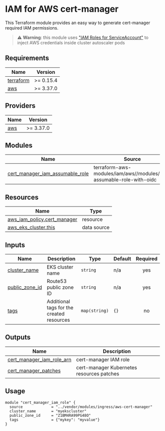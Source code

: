 # IAM for AWS cert-manager

This Terraform module provides an easy way to generate cert-manager required IAM permissions.

> ⚠️ **Warning**: this module uses ["IAM Roles for ServiceAccount"](https://docs.aws.amazon.com/eks/latest/userguide/iam-roles-for-service-accounts.html) to inject AWS credentials inside cluster autoscaler pods

## Requirements

| Name                                                                      | Version   |
| ------------------------------------------------------------------------- | --------- |
| <a name="requirement_terraform"></a> [terraform](#requirement\_terraform) | >= 0.15.4 |
| <a name="requirement_aws"></a> [aws](#requirement\_aws)                   | >= 3.37.0 |

## Providers

| Name                                              | Version   |
| ------------------------------------------------- | --------- |
| <a name="provider_aws"></a> [aws](#provider\_aws) | >= 3.37.0 |

## Modules

| Name                                                                                                                                      | Source                                                              | Version |
| ----------------------------------------------------------------------------------------------------------------------------------------- | ------------------------------------------------------------------- | ------- |
| <a name="module_cert_manager_iam_assumable_role"></a> [cert\_manager\_iam\_assumable\_role](#module\_cert\_manager\_iam\_assumable\_role) | terraform-aws-modules/iam/aws//modules/iam-assumable-role-with-oidc | v3.16.0 |

## Resources

| Name                                                                                                                  | Type        |
| --------------------------------------------------------------------------------------------------------------------- | ----------- |
| [aws_iam_policy.cert_manager](https://registry.terraform.io/providers/hashicorp/aws/latest/docs/resources/iam_policy) | resource    |
| [aws_eks_cluster.this](https://registry.terraform.io/providers/hashicorp/aws/latest/docs/data-sources/eks_cluster)    | data source |

## Inputs

| Name                                                                             | Description                               | Type          | Default | Required |
| -------------------------------------------------------------------------------- | ----------------------------------------- | ------------- | ------- | :------: |
| <a name="input_cluster_name"></a> [cluster\_name](#input\_cluster\_name)         | EKS cluster name                          | `string`      | n/a     |   yes    |
| <a name="input_public_zone_id"></a> [public\_zone\_id](#input\_public\_zone\_id) | Route53 public zone ID                    | `string`      | n/a     |   yes    |
| <a name="input_tags"></a> [tags](#input\_tags)                                   | Additional tags for the created resources | `map(string)` | `{}`    |    no    |

## Outputs

| Name                                                                                                                    | Description                               |
| ----------------------------------------------------------------------------------------------------------------------- | ----------------------------------------- |
| <a name="output_cert_manager_iam_role_arn"></a> [cert\_manager\_iam\_role\_arn](#output\_cert\_manager\_iam\_role\_arn) | cert-manager IAM role                     |
| <a name="output_cert_manager_patches"></a> [cert\_manager\_patches](#output\_cert\_manager\_patches)                    | cert-manager Kubernetes resources patches |

## Usage

```hcl
module "cert_manager_iam_role" {
  source             = "../vendor/modules/ingress/aws-cert-manager"
  cluster_name       = "myekscluster"
  public_zone_id     = "Z1BM4RA99PG48O"
  tags               = {"mykey": "myvalue"}
}
```
